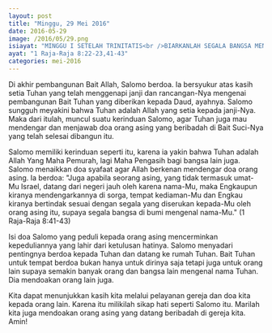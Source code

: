 ```yaml
---
layout: post
title: "Minggu, 29 Mei 2016"
date: 2016-05-29
image: /2016/05/29.png
isiayat: "MINGGU I SETELAH TRINITATIS<br />BIARKANLAH SEGALA BANGSA MENGENAL NAMA-MU, YA TUHAN!"
ayat: "1 Raja-Raja 8:22-23,41-43"
categories: mei-2016
---
```


Di akhir pembangunan Bait Allah, Salomo berdoa. Ia bersyukur atas kasih setia Tuhan yang telah menggenapi janji dan rancangan-Nya mengenai pembangunan Bait Tuhan yang diberikan kepada Daud, ayahnya. Salomo sungguh meyakini bahwa Tuhan adalah Allah yang setia kepada janji-Nya. Maka dari itulah, muncul suatu kerinduan Salomo, agar Tuhan juga mau mendengar dan menjawab doa orang asing yang beribadah di Bait Suci-Nya yang telah selesai dibangun itu.

Salomo memiliki kerinduan seperti itu, karena ia yakin bahwa Tuhan adalah Allah Yang Maha Pemurah, lagi Maha Pengasih bagi bangsa lain juga. Salomo menaikkan doa syafaat agar Allah berkenan mendengar doa orang asing. Ia berdoa: "Juga apabila seorang asing, yang tidak termasuk umat-Mu Israel, datang dari negeri jauh oleh karena nama-Mu, maka Engkaupun kiranya mendengarkannya di sorga, tempat kediaman-Mu dan Engkau kiranya bertindak sesuai dengan segala yang diserukan kepada-Mu oleh orang asing itu, supaya segala bangsa di bumi mengenal nama-Mu." (1 Raja-Raja 8:41-43)

Isi doa Salomo yang peduli kepada orang asing mencerminkan kepeduliannya yang lahir dari ketulusan hatinya. Salomo menyadari pentingnya berdoa kepada Tuhan dan datang ke rumah Tuhan. Bait Tuhan untuk tempat berdoa bukan hanya untuk dirinya saja tetapi juga untuk orang lain supaya semakin banyak orang dan bangsa lain mengenal nama Tuhan. Dia mendoakan orang lain juga.

Kita dapat menunjukkan kasih kita melalui pelayanan gereja dan doa kita kepada orang lain. Karena itu milikilah sikap hati seperti Salomo itu. Marilah kita juga mendoakan orang asing yang datang beribadah di gereja kita. Amin!